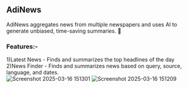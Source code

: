 ## AdiNews
AdiNews aggregates news from multiple newspapers and uses AI to generate unbiased, time-saving summaries. 🚀     
### Features:-     
1)Latest News - Finds and summarizes the top headlines of the day     
2)News Finder - Finds and summarizes news based on query, source, language, and dates.     
![Screenshot 2025-03-16 151301](https://github.com/user-attachments/assets/4806267a-6944-4170-ac79-f93cc89bdb95)
![Screenshot 2025-03-16 151209](https://github.com/user-attachments/assets/922fb776-6a0a-4bee-84d3-a3009bc582a5)
